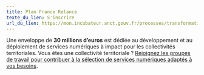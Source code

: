 ```yaml
---
title: Plan France Relance
texte_du_lien: S'inscrire
url_du_lien: https://mon.incubateur.anct.gouv.fr/processes/transformation-numerique/f/21/
---
```

Une enveloppe de **30 millions d’euros** est dédiée au développement et au déploiement de services numériques à impact pour les collectivités territoriales. Vous êtes une collectivité territoriale ? [Rejoignez les groupes de travail pour contribuer à la sélection de services numériques adaptés à vos besoins](https://mon.incubateur.anct.gouv.fr/processes/transformation-numerique/f/21/).

